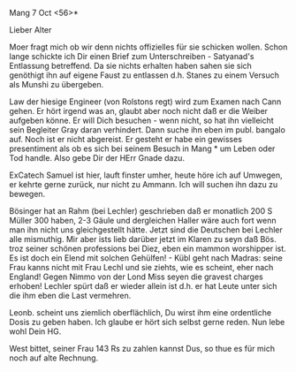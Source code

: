  Mang 7 Oct <56>*

Lieber Alter

Moer fragt mich ob wir denn nichts offizielles für sie schicken wollen. Schon lange schickte ich Dir einen Brief zum Unterschreiben - Satyanad's Entlassung betreffend. Da sie nichts erhalten haben sahen sie sich genöthigt ihn auf eigene Faust zu entlassen d.h. Stanes zu einem Versuch als Munshi zu übergeben.

Law der hiesige Engineer (von Rolstons regt) wird zum Examen nach Cann gehen. Er hört irgend was an, glaubt aber noch nicht daß er die Weiber aufgeben könne. Er will Dich besuchen - wenn nicht, so hat ihn vielleicht sein Begleiter Gray daran verhindert. Dann suche ihn eben im publ. bangalo auf. Noch ist er nicht abgereist. Er gesteht er habe ein gewisses presentiment als ob es sich bei seinem Besuch in Mang <Cann>* um Leben oder Tod handle. Also gebe Dir der HErr Gnade dazu.

ExCatech Samuel ist hier, lauft finster umher, heute höre ich auf Umwegen, er kehrte gerne zurück, nur nicht zu Ammann. Ich will suchen ihn dazu zu bewegen.

Bösinger hat an Rahm (bei Lechler) geschrieben daß er monatlich 200 S Müller 300 haben, 2-3 Gäule und dergleichen Haller wäre auch fort wenn man ihn nicht uns gleichgestellt hätte. Jetzt sind die Deutschen bei Lechler alle mismuthig. Mir aber ists lieb darüber jetzt im Klaren zu seyn daß Bös. troz seiner schönen professions bei Diez, eben ein mammon worshipper ist. Es ist doch ein Elend mit solchen Gehülfen! - Kübl geht nach Madras: seine Frau kanns nicht mit Frau Lechl und sie ziehts, wie es scheint, eher nach England! Gegen Nimmo von der Lond Miss seyen die gravest charges erhoben! Lechler spürt daß er wieder allein ist d.h. er hat Leute unter sich die ihm eben die Last vermehren.

Leonb. scheint uns ziemlich oberflächlich, Du wirst ihm eine ordentliche Dosis zu geben haben. Ich glaube er hört sich selbst gerne reden. 
 Nun lebe wohl
 Dein HG.

West bittet, seiner Frau 143 Rs zu zahlen kannst Dus, so thue es für mich noch auf alte Rechnung.

